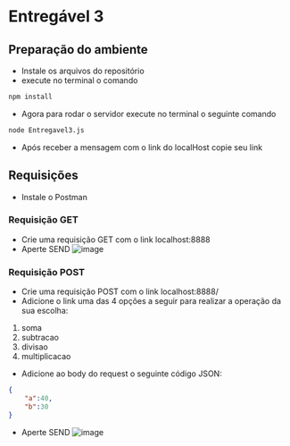 # Entregável 3

## Preparação do ambiente 
- Instale os arquivos do repositório
- execute no terminal o comando 
``` Bash
npm install 
```
- Agora para rodar o servidor execute no terminal o seguinte comando
``` Bash
node Entregavel3.js
```
- Após receber a mensagem com o link do localHost copie seu link

## Requisições
- Instale o Postman

### Requisição GET
- Crie uma requisição GET com o link localhost:8888
- Aperte SEND
![image](https://user-images.githubusercontent.com/110501530/199853325-5699c558-3bc6-427f-bb31-3f60e706b7a4.png)


### Requisição POST
- Crie uma requisição POST com o link localhost:8888/
- Adicione o link uma das 4 opções a seguir para realizar a operação da sua escolha:
1. soma
2. subtracao
3. divisao
4. multiplicacao
- Adicione ao body do request o seguinte código JSON:
``` JSON
{
    "a":40,
    "b":30
} 
```
- Aperte SEND
![image](https://user-images.githubusercontent.com/110501530/199853384-27aace31-a5df-49a6-a8a0-def32e832108.png)

